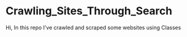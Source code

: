 # Crawling_Sites_Through_Search
Hi, In this repo I've crawled and scraped some websites using Classes
